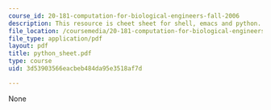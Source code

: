 ```yaml
---
course_id: 20-181-computation-for-biological-engineers-fall-2006
description: This resource is cheet sheet for shell, emacs and python.
file_location: /coursemedia/20-181-computation-for-biological-engineers-fall-2006/3d53903566eacbeb484da95e3518af7d_python_sheet.pdf
file_type: application/pdf
layout: pdf
title: python_sheet.pdf
type: course
uid: 3d53903566eacbeb484da95e3518af7d

---
```

None